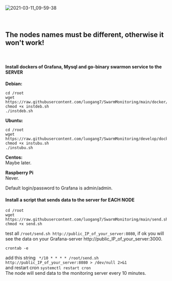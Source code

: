 ![2021-03-11_09-59-38](https://user-images.githubusercontent.com/3895507/110748305-98f32c00-8250-11eb-9098-75f2c5b89597.png)
<br><br><br>
## The nodes names must be different, otherwise it won't work!<br>
<br>


#### Install dockers of Grafana, Mysql and go-binary swarmon service to the SERVER

**Debian:**
```
cd /root
wget https://raw.githubusercontent.com/luogang7/SwarmMonitoring/main/docker/instdeb.sh
chmod +x instdeb.sh
./instdeb.sh
```

**Ubuntu:**
```
cd /root
wget https://raw.githubusercontent.com/luogang7/SwarmMonitoring/develop/docker/instubu.sh
chmod +x instubu.sh
./instubu.sh
```
**Centos:**<br>
Maybe later.

**Raspberry Pi**<br>
Never.

Default login/password to Grafana is admin/admin. 

#### Install a script that sends data to the server for EACH NODE
```
cd /root
wget https://raw.githubusercontent.com/luogang7/SwarmMonitoring/main/send.sh
chmod +x send.sh
```
test all ```/root/send.sh http://public_IP_of_your_server:8080```, if ok you will see the data on your Grafana-server http://public_IP_of_your_server:3000.
```
crontab -e
```
add this string ``` */10 * * * * /root/send.sh http://public_IP_of_your_server:8080 > /dev/null 2>&1``` <br>
and restart cron ```systemctl restart cron``` <br>
The node will send data to the monitoring server every 10 minutes.<br>











